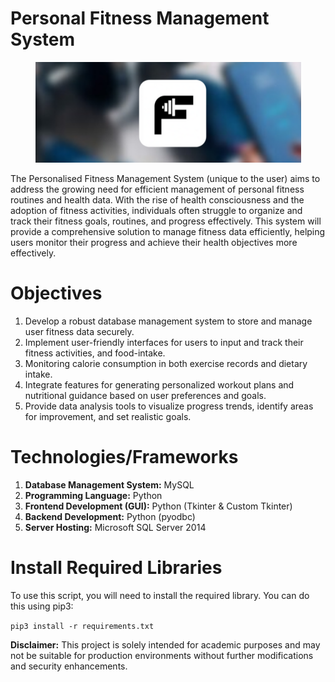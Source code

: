 # Personal Fitness Management System

<p align="center">
  <img src="https://github.com/mohitmahajan095/Personal-Fitness-Management-System/blob/42f3bfe7f9fffe4c7d0e4c4465bad283c6151e77/Minor%20Project%20Files/img/home_3.png" />
</p>

The Personalised Fitness Management System (unique to the user) aims to address the growing need for efficient management of personal fitness routines and health data. With the rise of health consciousness and the adoption of fitness activities, individuals often struggle to organize and track their fitness goals, routines, and progress effectively. This system will provide a comprehensive solution to manage fitness data efficiently, helping users monitor their progress and achieve their health objectives more effectively.

# Objectives
1. Develop a robust database management system to store and manage user fitness data securely.
2. Implement user-friendly interfaces for users to input and track their fitness activities, and food-intake.
3. Monitoring calorie consumption in both exercise records and dietary intake.
4. Integrate features for generating personalized workout plans and nutritional guidance based on user preferences and goals.
5. Provide data analysis tools to visualize progress trends, identify areas for improvement, and set realistic goals.

# Technologies/Frameworks
1. **Database Management System:** MySQL
2. **Programming Language:** Python
3. **Frontend Development (GUI):** Python (Tkinter & Custom Tkinter)
4. **Backend Development:** Python (pyodbc)
5. **Server Hosting:** Microsoft SQL Server 2014

# Install Required Libraries                     
To use this script, you will need to install the required library. You can do this using pip3:

`pip3 install -r requirements.txt`

**Disclaimer:**
This project is solely intended for academic purposes and may not be suitable for production environments without further modifications and security enhancements.
